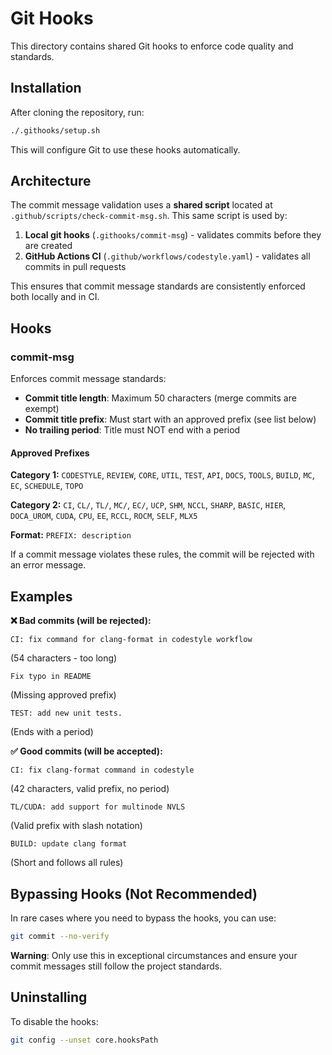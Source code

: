 # Git Hooks

This directory contains shared Git hooks to enforce code quality and standards.

## Installation

After cloning the repository, run:

```bash
./.githooks/setup.sh
```

This will configure Git to use these hooks automatically.

## Architecture

The commit message validation uses a **shared script** located at `.github/scripts/check-commit-msg.sh`. This same script is used by:

1. **Local git hooks** (`.githooks/commit-msg`) - validates commits before they are created
2. **GitHub Actions CI** (`.github/workflows/codestyle.yaml`) - validates all commits in pull requests

This ensures that commit message standards are consistently enforced both locally and in CI.

## Hooks

### commit-msg

Enforces commit message standards:

- **Commit title length**: Maximum 50 characters (merge commits are exempt)
- **Commit title prefix**: Must start with an approved prefix (see list below)
- **No trailing period**: Title must NOT end with a period

#### Approved Prefixes

**Category 1:**
`CODESTYLE`, `REVIEW`, `CORE`, `UTIL`, `TEST`, `API`, `DOCS`, `TOOLS`, `BUILD`, `MC`, `EC`, `SCHEDULE`, `TOPO`

**Category 2:**
`CI`, `CL/`, `TL/`, `MC/`, `EC/`, `UCP`, `SHM`, `NCCL`, `SHARP`, `BASIC`, `HIER`, `DOCA_UROM`, `CUDA`, `CPU`, `EE`, `RCCL`, `ROCM`, `SELF`, `MLX5`

**Format:** `PREFIX: description`

If a commit message violates these rules, the commit will be rejected with an error message.

## Examples

**❌ Bad commits (will be rejected):**
```
CI: fix command for clang-format in codestyle workflow
```
(54 characters - too long)

```
Fix typo in README
```
(Missing approved prefix)

```
TEST: add new unit tests.
```
(Ends with a period)

**✅ Good commits (will be accepted):**
```
CI: fix clang-format command in codestyle
```
(42 characters, valid prefix, no period)

```
TL/CUDA: add support for multinode NVLS
```
(Valid prefix with slash notation)

```
BUILD: update clang format
```
(Short and follows all rules)

## Bypassing Hooks (Not Recommended)

In rare cases where you need to bypass the hooks, you can use:
```bash
git commit --no-verify
```

**Warning**: Only use this in exceptional circumstances and ensure your commit messages still follow the project standards.

## Uninstalling

To disable the hooks:
```bash
git config --unset core.hooksPath
```
